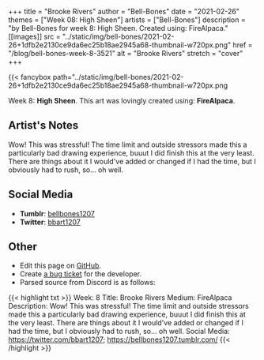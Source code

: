 +++
title =       "Brooke Rivers"
author =      "Bell-Bones"
date =        "2021-02-26"
themes =      ["Week 08: High Sheen"]
artists =     ["Bell-Bones"]
description = "by Bell-Bones for week 8: High Sheen. Created using: FireAlpaca."
[[images]]
              src = "../static/img/bell-bones/2021-02-26+1dfb2e2130ce9da6ec25b18ae2945a68-thumbnail-w720px.png"
              href = "/blog/bell-bones-week-8-3521"
              alt = "Brooke Rivers"
              stretch = "cover"
+++


{{< fancybox path="../static/img/bell-bones/2021-02-26+1dfb2e2130ce9da6ec25b18ae2945a68-thumbnail-w720px.png

Week 8: **High Sheen**. This art was lovingly created using: **FireAlpaca**.

## Artist's Notes

Wow! This was stressful! The time limit and outside stressors made this a particularly bad drawing experience, buuut I did finish this at the very least. There are things about it I would've added or changed if I had the time, but I obviously had to rush, so... oh well.

## Social Media

- **Tumblr**: <a href='https://bellbones1207.tumblr.com' target='_blank'>bellbones1207</a>
- **Twitter**: <a href='https://twitter.com/bbart1207' target='_blank'>bbart1207</a>

## Other

- Edit this page on [GitHub](https://github.com/teaminkling/web-refresh/edit/main/content/blog/bell-bones-week-8-3521.md).
- Create [a bug ticket](https://github.com/teaminkling/web-refresh/issues/new?assignees=&labels=bug&template=problem-report.md&title=) for the developer.
- Parsed source from Discord is as follows:

{{< highlight txt >}}
Week: 8
Title: Brooke Rivers
Medium: FireAlpaca
Description: Wow! This was stressful! The time limit and outside stressors made this a particularly bad drawing experience, buuut I did finish this at the very least. There are things about it I would've added or changed if I had the time, but I obviously had to rush, so... oh well.
Social Media: https://twitter.com/bbart1207; https://bellbones1207.tumblr.com/
{{< /highlight >}}